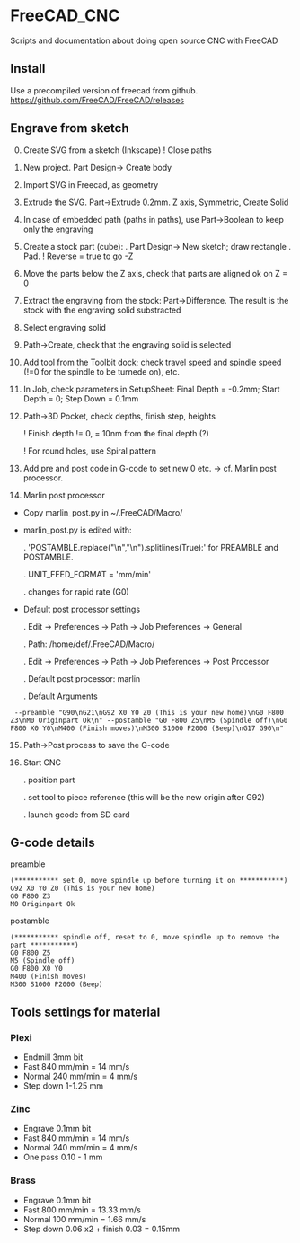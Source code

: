 # FreeCAD_CNC
Scripts and documentation about doing open source CNC with FreeCAD

## Install
Use a precompiled version of freecad from github.
https://github.com/FreeCAD/FreeCAD/releases

## Engrave from sketch

0. Create SVG from a sketch (Inkscape) ! Close paths

1. New project. Part Design-> Create body

2. Import SVG in Freecad, as geometry

3. Extrude the SVG. Part->Extrude 0.2mm. Z axis, Symmetric, Create Solid

4. In case of embedded path (paths in paths), use Part->Boolean to keep only the engraving

5. Create a stock part (cube):
   . Part Design-> New sketch; draw rectangle
   . Pad. ! Reverse = true to go -Z

6. Move the parts below the Z axis, check that parts are aligned ok on Z = 0

7. Extract the engraving from the stock: Part->Difference. The result is the stock with the engraving solid substracted

8. Select engraving solid

9. Path->Create, check that the engraving solid is selected

10. Add tool from the Toolbit dock; check travel speed and spindle speed (!=0 for the spindle to be turnede on), etc.

11. In Job, check parameters in SetupSheet: Final Depth = -0.2mm; Start Depth = 0; Step Down = 0.1mm

12. Path->3D Pocket, check depths, finish step, heights

    ! Finish depth != 0, = 10nm from the final depth (?)
    
    ! For round holes, use Spiral pattern

14. Add pre and post code in G-code to set new 0 etc. -> cf. Marlin post processor.

15. Marlin post processor
- Copy marlin_post.py in ~/.FreeCAD/Macro/

- marlin_post.py is edited with:
  
  . 'POSTAMBLE.replace("\\n","\n").splitlines(True):' for PREAMBLE and POSTAMBLE.
 
  . UNIT_FEED_FORMAT = 'mm/min'
 
  . changes for rapid rate (G0)

- Default post processor settings

  . Edit -> Preferences -> Path -> Job Preferences -> General
  
   . Path: /home/def/.FreeCAD/Macro/
  
  . Edit -> Preferences -> Path -> Job Preferences -> Post Processor
  
   . Default post processor: marlin

   . Default Arguments
```
 --preamble "G90\nG21\nG92 X0 Y0 Z0 (This is your new home)\nG0 F800 Z3\nM0 Originpart Ok\n" --postamble "G0 F800 Z5\nM5 (Spindle off)\nG0 F800 X0 Y0\nM400 (Finish moves)\nM300 S1000 P2000 (Beep)\nG17 G90\n"
```

15. Path->Post process to save the G-code

16. Start CNC

    . position part

    . set tool to piece reference (this will be the new origin after G92)

    . launch gcode from SD card

## G-code details
preamble
```
(*********** set 0, move spindle up before turning it on ***********)
G92 X0 Y0 Z0 (This is your new home)
G0 F800 Z3
M0 Originpart Ok
```

postamble
```
(*********** spindle off, reset to 0, move spindle up to remove the part ***********)
G0 F800 Z5
M5 (Spindle off)
G0 F800 X0 Y0
M400 (Finish moves)
M300 S1000 P2000 (Beep)
```

## Tools settings for material

### Plexi

- Endmill 3mm bit
- Fast 840 mm/min = 14 mm/s
- Normal 240 mm/min = 4 mm/s
- Step down 1-1.25 mm

### Zinc

- Engrave 0.1mm bit
- Fast 840 mm/min = 14 mm/s
- Normal 240 mm/min = 4 mm/s
- One pass 0.10 - 1 mm

### Brass

- Engrave 0.1mm bit
- Fast 800 mm/min = 13.33 mm/s
- Normal 100 mm/min = 1.66 mm/s
- Step down 0.06 x2 + finish 0.03 = 0.15mm
